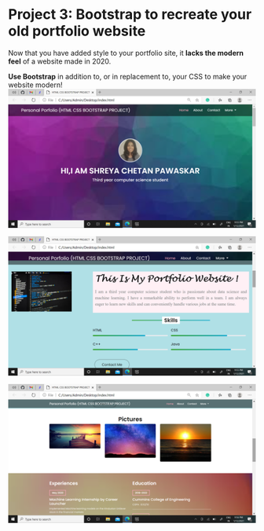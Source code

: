 # Project 3: Bootstrap to recreate your old portfolio website

Now that you have added style to your portfolio site, it **lacks the modern feel** of a website made in 2020.

**Use Bootstrap** in addition to, or in replacement to, your CSS to make your website modern!
![Image](https://github.com/shraiyya/DSC-30-Days-of-Web/blob/main/Bootstrap/Screenshot%20(51).png)


![Image](https://github.com/shraiyya/DSC-30-Days-of-Web/blob/main/Bootstrap/Screenshot%20(52).png)



![Image](https://github.com/shraiyya/DSC-30-Days-of-Web/blob/main/Bootstrap/Screenshot%20(53).png)
